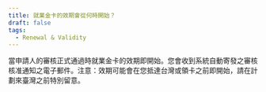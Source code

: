 ```yaml
---
title: 就業金卡的效期會從何時開始？
draft: false
tags:
  - Renewal & Validity
---
```

當申請人的審核正式通過時就業金卡的效期即開始。您會收到系統自動寄發之審核核准通知之電子郵件。注意：效期可能會在您抵達台灣或領卡之前即開始，請在計劃來臺灣之前特別留意。
